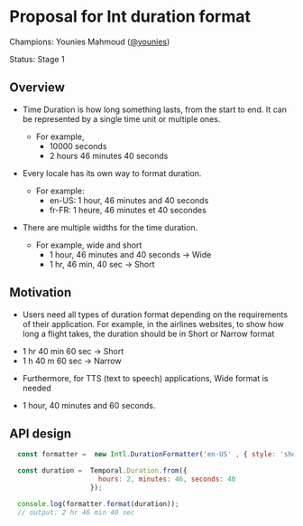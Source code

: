 # Proposal for Int duration format
Champions: Younies Mahmoud ([@younies](https://github.com/younies))

Status: Stage 1

## Overview

* Time Duration is how long something lasts, from the start to end. It can be represented by a single time unit or multiple ones. 
  - For example,
    - 10000 seconds
    - 2 hours 46 minutes 40 seconds

* Every locale has its own way to format duration. 
  - For example:
    - en-US: 1 hour, 46 minutes and 40 seconds
    - fr-FR: 1 heure, 46 minutes et 40 secondes

* There are multiple widths for the time duration.
  - For example, wide and short
    - 1 hour, 46 minutes and 40 seconds → Wide
    - 1 hr, 46 min, 40 sec → Short

## Motivation

* Users need all types of duration format depending on the requirements of their application. For example, in the airlines websites, to show how long a flight takes, the duration should be in Short or Narrow format
 - 1 hr 40 min 60 sec → Short 
 - 1 h 40 m 60 sec  → Narrow

* Furthermore, for TTS (text to speech) applications, Wide format is needed
 - 1 hour, 40 minutes and 60 seconds.


## API design

  ```javascript
    const formatter =  new Intl.DurationFormatter('en-US' , { style: 'short', fields: 'hours-minutes-seconds'});

    const duration =  Temporal.Duration.from({
                        hours: 2, minutes: 46, seconds: 40
                      });

    console.log(formatter.format(duration));
    // output: 2 hr 46 min 40 sec
  ```
